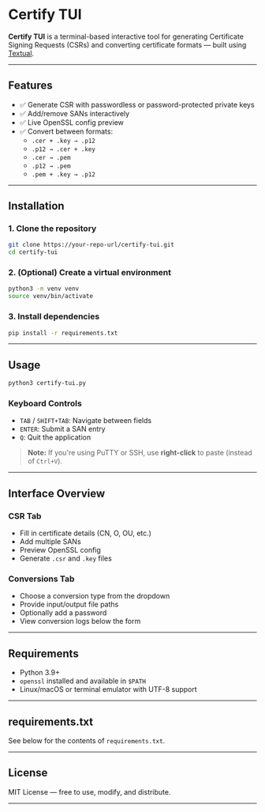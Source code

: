 # Certify TUI

**Certify TUI** is a terminal-based interactive tool for generating Certificate Signing Requests (CSRs) and converting certificate formats — built using [Textual](https://github.com/Textualize/textual).

---

## Features

- ✅ Generate CSR with passwordless or password-protected private keys
- ✅ Add/remove SANs interactively
- ✅ Live OpenSSL config preview
- ✅ Convert between formats:
  - `.cer + .key → .p12`
  - `.p12 → .cer + .key`
  - `.cer → .pem`
  - `.p12 → .pem`
  - `.pem + .key → .p12`

---

## Installation

### 1. Clone the repository

```bash
git clone https://your-repo-url/certify-tui.git
cd certify-tui
```

### 2. (Optional) Create a virtual environment

```bash
python3 -m venv venv
source venv/bin/activate
```

### 3. Install dependencies

```bash
pip install -r requirements.txt
```

---

## Usage

```bash
python3 certify-tui.py
```

### Keyboard Controls

- `TAB` / `SHIFT+TAB`: Navigate between fields
- `ENTER`: Submit a SAN entry
- `Q`: Quit the application

> **Note:** If you're using PuTTY or SSH, use **right-click** to paste (instead of `Ctrl+V`).

---

## Interface Overview

### CSR Tab
- Fill in certificate details (CN, O, OU, etc.)
- Add multiple SANs
- Preview OpenSSL config
- Generate `.csr` and `.key` files

### Conversions Tab
- Choose a conversion type from the dropdown
- Provide input/output file paths
- Optionally add a password
- View conversion logs below the form

---

## Requirements

- Python 3.9+
- `openssl` installed and available in `$PATH`
- Linux/macOS or terminal emulator with UTF-8 support

---

## requirements.txt

See below for the contents of `requirements.txt`.

---

## License

MIT License — free to use, modify, and distribute.

---
